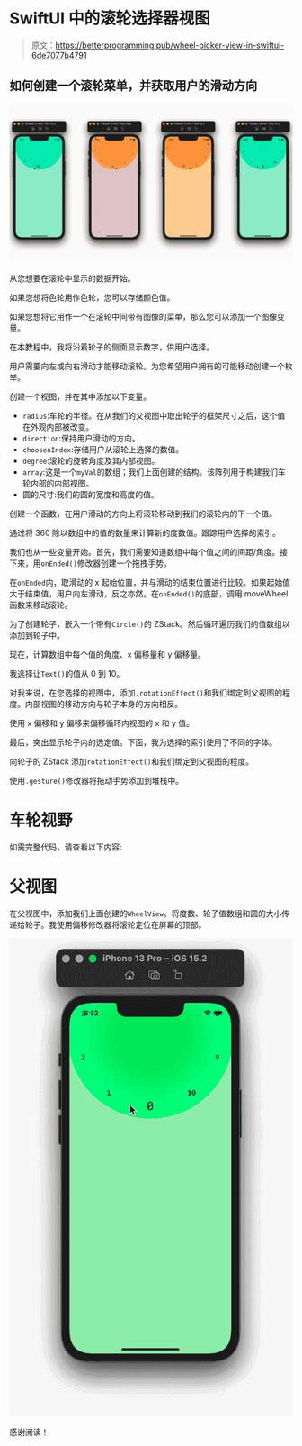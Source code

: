 # SwiftUI 中的滚轮选择器视图

> 原文：<https://betterprogramming.pub/wheel-picker-view-in-swiftui-6de7077b4791>

## 如何创建一个滚轮菜单，并获取用户的滑动方向

![](img/09817d7ce26edb1da8d2b0384f39e764.png)

从您想要在滚轮中显示的数据开始。

如果您想将色轮用作色轮，您可以存储颜色值。

如果您想将它用作一个在滚轮中间带有图像的菜单，那么您可以添加一个图像变量。

在本教程中，我将沿着轮子的侧面显示数字，供用户选择。

用户需要向左或向右滑动才能移动滚轮。为您希望用户拥有的可能移动创建一个枚举。

创建一个视图，并在其中添加以下变量。

*   `radius`:车轮的半径。在从我们的父视图中取出轮子的框架尺寸之后，这个值在外观内部被改变。
*   `direction`:保持用户滑动的方向。
*   `choosenIndex`:存储用户从滚轮上选择的数值。
*   `degree`:滚轮的旋转角度及其内部视图。
*   `array`:这是一个`myVal`的数组；我们上面创建的结构。该阵列用于构建我们车轮内部的内部视图。
*   圆的尺寸:我们的圆的宽度和高度的值。

创建一个函数，在用户滑动的方向上将滚轮移动到我们的滚轮内的下一个值。

通过将 360 除以数组中的值的数量来计算新的度数值。跟踪用户选择的索引。

我们也从一些变量开始。首先，我们需要知道数组中每个值之间的间距/角度。接下来，用`onEnded()`修改器创建一个拖拽手势。

在`onEnded`内，取滑动的 x 起始位置，并与滑动的结束位置进行比较。如果起始值大于结束值，用户向左滑动，反之亦然。在`onEnded()`的底部，调用 moveWheel 函数来移动滚轮。

为了创建轮子，嵌入一个带有`Circle()`的 ZStack。然后循环遍历我们的值数组以添加到轮子中。

现在，计算数组中每个值的角度、x 偏移量和 y 偏移量。

我选择让`Text()`的值从 0 到 10。

对我来说，在您选择的视图中，添加`.rotationEffect()`和我们绑定到父视图的程度。内部视图的移动方向与轮子本身的方向相反。

使用 x 偏移和 y 偏移来偏移循环内视图的 x 和 y 值。

最后，突出显示轮子内的选定值。下面，我为选择的索引使用了不同的字体。

向轮子的 ZStack 添加`rotationEffect()`和我们绑定到父视图的程度。

使用`.gesture()`修改器将拖动手势添加到堆栈中。

# 车轮视野

如需完整代码，请查看以下内容:

# 父视图

在父视图中，添加我们上面创建的`WheelView`。将度数、轮子值数组和圆的大小传递给轮子。我使用偏移修改器将滚轮定位在屏幕的顶部。

![](img/daa3fa82dd3637a111559fcaa019cf4f.png)

感谢阅读！